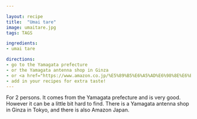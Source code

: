 ```yaml
---

layout: recipe
title:  "Umai tare"
image: umaitare.jpg
tags: TAGS

ingredients:
- umai tare 

directions:
- go to the Yamagata prefecture
- or the Yamagata antenna shop in Ginza
- or <a href="https://www.amazon.co.jp/%E5%89%B5%E6%A5%AD%E6%98%8E%E6%B2%BB9%E5%B9%B4-%E3%81%86%E3%81%BE%E3%81%84%E3%81%9F%E3%82%8C-%E6%BF%83%E5%8E%9A%E8%AA%BF%E5%91%B3%E6%96%99-%E5%B9%B3%E5%B1%B1%E5%AD%AB%E5%85%B5%E8%A1%9E%E5%95%86%E5%BA%97-%E5%B1%B1%E5%BD%A2%E7%9C%8C%E7%B1%B3%E6%B2%A2%E5%B8%82/dp/B07RS4DGQF">amazon</a>
- add in your recipes for extra taste!
---
```


For 2 persons.
It comes from the Yamagata prefecture and is very good. However it can be a
little bit hard to find. There is a Yamagata antenna shop in Ginza in Tokyo,
and there is also Amazon Japan.
